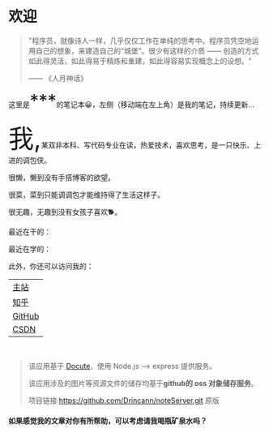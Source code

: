 ﻿# 欢迎

> "程序员，就像诗人一样，几乎仅仅工作在单纯的思考中。程序员凭空地运用自己的想象，来建造自己的“城堡”。很少有这样的介质 —— 创造的方式如此得灵活，如此得易于精炼和重建，如此得容易实现概念上的设想。"
>
> —— 《人月神话》

这里是<span style="font-size:35px;">***</span>的笔记本😀，左侧（移动端在左上角）是我的笔记，持续更新...

<span style="font-size:50px;">我,</span>某双非本科、写代码专业在读，热爱技术，喜欢思考，是一只快乐、上进的调包侠。

很懒，懒到没有手搭博客的欲望。

很菜，菜到只能调调包才能维持得了生活这样子。

很无趣，无趣到没有女孩子喜欢🐕。

最近在干的：



最近在学的：




此外，你还可以访问我的：

|            |
| ---------- |
| [主站]()   |
| [知乎]()   |
| [GitHub]() |
| [CSDN]()   |

<br/>

> 该应用基于 [Docute](https://docute.org/)，使用 Node.js --> express 提供服务。
>
> 该应用涉及的图片等资源文件的储存均基于**github的 oss 对象储存服务**。
>
> 项目链接:https://github.com/Drincann/noteServer.git 原版
>
> 

#### 如果感觉我的文章对你有所帮助，可以考虑请我喝瓶矿泉水吗？



